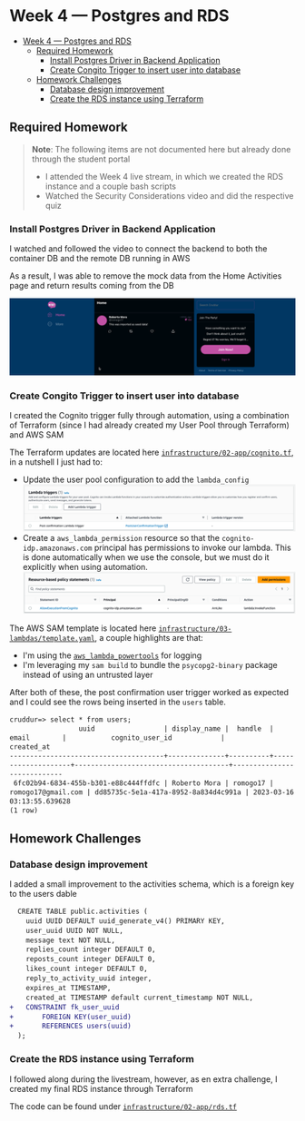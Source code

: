 # Week 4 — Postgres and RDS

- [Week 4 — Postgres and RDS](#week-4--postgres-and-rds)
  - [Required Homework](#required-homework)
    - [Install Postgres Driver in Backend Application](#install-postgres-driver-in-backend-application)
    - [Create Congito Trigger to insert user into database](#create-congito-trigger-to-insert-user-into-database)
  - [Homework Challenges](#homework-challenges)
    - [Database design improvement](#database-design-improvement)
    - [Create the RDS instance using Terraform](#create-the-rds-instance-using-terraform)

## Required Homework
> **Note**: The following items are not documented here but already done through the student portal
> - I attended the Week 4 live stream, in which we created the RDS instance and a couple bash scripts
> - Watched the Security Considerations video and did the respective quiz

### Install Postgres Driver in Backend Application
I watched and followed the video to connect the backend to both the container DB and the remote DB running in AWS

As a result, I was able to remove the mock data from the Home Activities page and return results coming from the DB

![](./assets/week4/fetch-activities-from-db.png)

### Create Congito Trigger to insert user into database

I created the Cognito trigger fully through automation, using a combination of Terraform (since I had already created my User Pool through Terraform) and AWS SAM

The Terraform updates are located here [`infrastructure/02-app/cognito.tf`](../infrastructure/02-app/cognito.tf), in a nutshell I just had to:
* Update the user pool configuration to add the `lambda_config`
  ![](./assets/week4/lambda-trigger.png)
* Create a `aws_lambda_permission` resource so that the `cognito-idp.amazonaws.com` principal has permissions to invoke our lambda. This is done automatically when we use the console, but we must do it explicitly when using automation.
  ![](./assets/week4/lambda-resource-based-policy.png)

The AWS SAM template is located here [`infrastructure/03-lambdas/template.yaml`](../infrastructure/03-lambdas/template.yaml), a couple highlights are that:
* I'm using the [`aws_lambda_powertools`](https://awslabs.github.io/aws-lambda-powertools-python/) for logging
* I'm leveraging my `sam build` to bundle the `psycopg2-binary` package instead of using an untrusted layer

After both of these, the post confirmation user trigger worked as expected and I could see the rows being inserted in the `users` table.
```
cruddur=> select * from users;
                 uuid                 | display_name |  handle  |       email        |           cognito_user_id            |         created_at
--------------------------------------+--------------+----------+--------------------+--------------------------------------+----------------------------
 6fc02b94-6834-455b-b301-e88c444ffdfc | Roberto Mora | romogo17 | romogo17@gmail.com | dd85735c-5e1a-417a-8952-8a834d4c991a | 2023-03-16 03:13:55.639628
(1 row)

```

## Homework Challenges

### Database design improvement

I added a small improvement to the activities schema, which is a foreign key to the users dable

```diff
  CREATE TABLE public.activities (
    uuid UUID DEFAULT uuid_generate_v4() PRIMARY KEY,
    user_uuid UUID NOT NULL,
    message text NOT NULL,
    replies_count integer DEFAULT 0,
    reposts_count integer DEFAULT 0,
    likes_count integer DEFAULT 0,
    reply_to_activity_uuid integer,
    expires_at TIMESTAMP,
    created_at TIMESTAMP default current_timestamp NOT NULL,
+   CONSTRAINT fk_user_uuid
+       FOREIGN KEY(user_uuid)
+       REFERENCES users(uuid)
  );
```

### Create the RDS instance using Terraform
I followed along during the livestream, however, as en extra challenge, I created my final RDS instance through Terraform

The code can be found under [`infrastructure/02-app/rds.tf`](../infrastructure/02-app/rds.tf)
